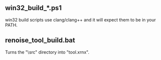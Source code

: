 ## win32_build_*.ps1
win32 build scripts use clang/clang++ and it will expect them to be in your PATH.

## renoise_tool_build.bat
Turns the "\src" directory into "tool.xrnx".